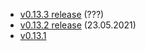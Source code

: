 * [v0.13.3 release](/news/v0-13-3) (???)
* [v0.13.2 release](/news/v0-13-2) (23.05.2021)
* [v0.13.1](/news/v0-13-1)
